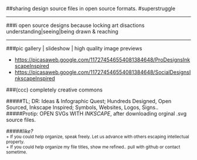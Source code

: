##sharing design source files in open source formats. #superstruggle
- - -
###i open source designs because locking art disactions understanding|seeing|being drawn & reaching
* * *
###pic gallery | slideshow | high quality image previews  
- https://picasaweb.google.com/117274546554081384648/ProDesignsInkscapeInspired
- https://picasaweb.google.com/117274546554081384648/SocialDesignsInkscapeInspired
 
###(ccc) completely creative commons

#####TL; DR: Ideas & Infographic Quest; Hundreds Designed, Open Sourced, Inkscape Inspired; Symbols, Websites, Logos, Signs..
#####Protip: OPEN SVGs WITH *INKSCAPE*, after downloading orginal .svg source files.

#####*like?*  
<sup>+ If you could help organize, speak freely. Let us advance with others escaping intellectual property.</sup>  
<sup>+ If you could help organize my file titles, show me refined.. pull with github or contact sometime.</sup>  
